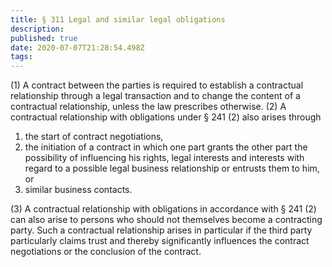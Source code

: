 ```yaml
---
title: § 311 Legal and similar legal obligations
description: 
published: true
date: 2020-07-07T21:28:54.498Z
tags: 
---
```


(1) A contract between the parties is required to establish a contractual relationship through a legal transaction and to change the content of a contractual relationship, unless the law prescribes otherwise.
(2) A contractual relationship with obligations under § 241 (2) also arises through
1. the start of contract negotiations,
2. the initiation of a contract in which one part grants the other part the possibility of influencing his rights, legal interests and interests with regard to a possible legal business relationship or entrusts them to him, or
3. similar business contacts.

(3) A contractual relationship with obligations in accordance with § 241 (2) can also arise to persons who should not themselves become a contracting party. Such a contractual relationship arises in particular if the third party particularly claims trust and thereby significantly influences the contract negotiations or the conclusion of the contract.

